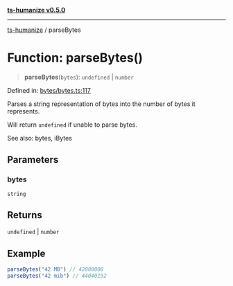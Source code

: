 [**ts-humanize v0.5.0**](../README.md)

***

[ts-humanize](../README.md) / parseBytes

# Function: parseBytes()

> **parseBytes**(`bytes`): `undefined` \| `number`

Defined in: [bytes/bytes.ts:117](https://github.com/Shiv-SB/ts-humanize/blob/b20c339cae69f529f20e775917f6cd1ea59de3d9/src/bytes/bytes.ts#L117)

Parses a string representation of bytes into the number of bytes it represents.

Will return `undefined` if unable to parse bytes.

See also: bytes, iBytes

## Parameters

### bytes

`string`

## Returns

`undefined` \| `number`

## Example

```ts
parseBytes("42 MB") // 42000000
parseBytes("42 mib") // 44040192
```

